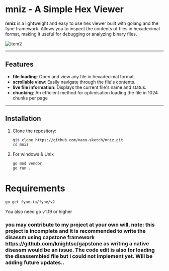 # mniz - A Simple Hex Viewer

**mniz** is a lightweight and easy to use hex viewer built with golang and the fyne framework. Allows you to inspect the contents of files in hexadecimal format, making it useful for debugging or analyzing binary files.

![item2](https://github.com/user-attachments/assets/e25644b2-5160-44c0-be7a-112953722a21)


---

## Features
- **file loading**: Open and view any file in hexadecimal format.
- **scrollable view**: Easily navigate through the file's contents.
- **live file information**: Displays the current file's name and status.
- **chunking**: An efficient method for optimisation loading the file in 1024 chunks per page
---

## Installation
1. Clone the repository:
   ```bash
   git clone https://github.com/nano-sketch/mniz.git
   cd mniz
   ```
2. For windows & Unix
   ```bash
   go mod vendor
   go run .
   ```
   

 # Requirements
   ```bash
   go get fyne.io/fyne/v2
   ```
 You also need go v1.19 or higher

 ### you may contribute to my project at your own will, note: this project is incomplete and it is recommended to write the disassm using capstone framework https://github.com/knightsc/gapstone as writing a native disassm would be an issue. The code edit is also for loading the disassembled file but i could not implement yet. Will be adding future updates..
   
